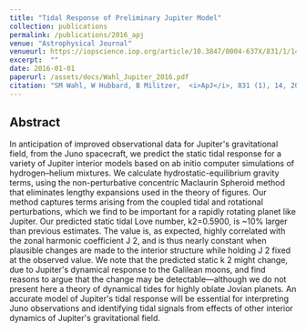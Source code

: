 ```yaml
---
title: "Tidal Response of Preliminary Jupiter Model"
collection: publications
permalink: /publications/2016_apj
venue: "Astrophysical Journal"
venueurl: https://iopscience.iop.org/article/10.3847/0004-637X/831/1/14/meta
excerpt:  ""
date: 2016-01-01
paperurl: /assets/docs/Wahl_Jupiter_2016.pdf
citation: "SM Wahl, W Hubbard, B Militzer,  <i>ApJ</i>, 831 (1), 14, 2016."
---
```


## Abstract
In anticipation of improved observational data for Jupiter's gravitational field, from the Juno spacecraft, we predict the static tidal response for a variety of Jupiter interior models based on ab initio computer simulations of hydrogen–helium mixtures. We calculate hydrostatic-equilibrium gravity terms, using the non-perturbative concentric Maclaurin Spheroid method that eliminates lengthy expansions used in the theory of figures. Our method captures terms arising from the coupled tidal and rotational perturbations, which we find to be important for a rapidly rotating planet like Jupiter. Our predicted static tidal Love number, k2=0.5900, is ~10% larger than previous estimates. The value is, as expected, highly correlated with the zonal harmonic coefficient J 2, and is thus nearly constant when plausible changes are made to the interior structure while holding J 2 fixed at the observed value. We note that the predicted static k 2 might change, due to Jupiter's dynamical response to the Galilean moons, and find reasons to argue that the change may be detectable—although we do not present here a theory of dynamical tides for highly oblate Jovian planets. An accurate model of Jupiter's tidal response will be essential for interpreting Juno observations and identifying tidal signals from effects of other interior dynamics of Jupiter's gravitational field.

